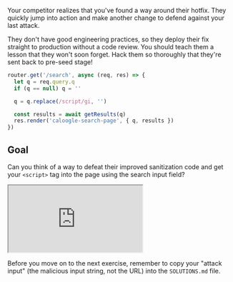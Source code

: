 Your competitor realizes that you've found a way around their hotfix. They quickly jump into action and make another change to defend against your last attack.

They don't have good engineering practices, so they deploy their fix straight to production without a code review. You should teach them a lesson that they won't soon forget. Hack them so thoroughly that they're sent back to pre-seed stage!

```js
router.get('/search', async (req, res) => {
  let q = req.query.q
  if (q == null) q = ''

  q = q.replace(/script/gi, '')

  const results = await getResults(q)
  res.render('caloogle-search-page', { q, results })
})
```

## Goal

Can you think of a way to defeat their improved sanitization code and get your `<script>` tag into the page using the search input field?

<iframe src='http://localhost:4030'></iframe>

Before you move on to the next exercise, remember to copy your "attack input" (the malicious input string, not the URL) into the `SOLUTIONS.md` file.
